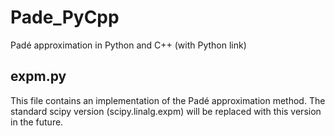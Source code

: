 Pade_PyCpp
==========

Padé approximation in Python and C++ (with Python link)

expm.py
-------

This file contains an implementation of the Padé approximation method.
The standard scipy version (scipy.linalg.expm) will be replaced with this version in the future.